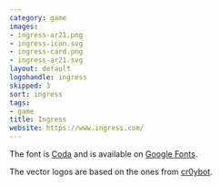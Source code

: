 ```yaml
---
category: game
images:
- ingress-ar21.png
- ingress-icon.svg
- ingress-card.png
- ingress-ar21.svg
layout: default
logohandle: ingress
skipped: 3
sort: ingress
tags:
- game
title: Ingress
website: https://www.ingress.com/
---
```


The font is [Coda](http://code.newtypography.co.uk/coda-font-ingress/) and is available on [Google Fonts](http://www.google.com/fonts/specimen/Coda).

The vector logos are based on the ones from [cr0ybot](http://cr0ybot.github.io/ingress-logos/).
